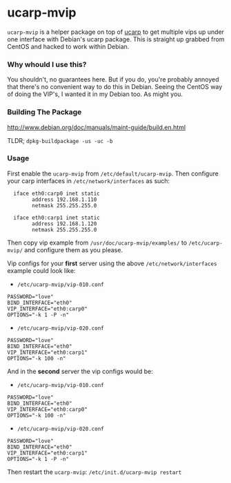 ucarp-mvip
==========

`ucarp-mvip` is a helper package on top of [ucarp](http://www.ucarp.org/) to get
multiple vips up under one interface with Debian's ucarp package. This is
straight up grabbed from CentOS and hacked to work within Debian.

### Why whould I use this?
You shouldn't, no guarantees here. But if you do, you're probably annoyed that
there's no convenient way to do this in Debian. Seeing the CentOS way of doing
the VIP's, I wanted it in my Debian too. As might you.

### Building The Package
http://www.debian.org/doc/manuals/maint-guide/build.en.html

TLDR; `dpkg-buildpackage -us -uc -b`

### Usage

First enable the `ucarp-mvip` from `/etc/default/ucarp-mvip`.
Then configure your carp interfaces in `/etc/network/interfaces` as such:

```
  iface eth0:carp0 inet static
        address 192.168.1.110
        netmask 255.255.255.0

  iface eth0:carp1 inet static
        address 192.168.1.120
        netmask 255.255.255.0
```

Then copy vip example from `/usr/doc/ucarp-mvip/examples/` to `/etc/ucarp-mvip/`
and configure them as you please. 

Vip configs for your **first** server using the above `/etc/network/interfaces`
example could look like:
* `/etc/ucarp-mvip/vip-010.conf`

```
PASSWORD="love"
BIND_INTERFACE="eth0"
VIP_INTERFACE="eth0:carp0"
OPTIONS="-k 1 -P -n"
```

* `/etc/ucarp-mvip/vip-020.conf`

```
PASSWORD="love"
BIND_INTERFACE="eth0"
VIP_INTERFACE="eth0:carp1"
OPTIONS="-k 100 -n"
```

And in the **second** server the vip configs would be:

* `/etc/ucarp-mvip/vip-010.conf`

```
PASSWORD="love"
BIND_INTERFACE="eth0"
VIP_INTERFACE="eth0:carp0"
OPTIONS="-k 100 -n"
```

* `/etc/ucarp-mvip/vip-020.conf`

```
PASSWORD="love"
BIND_INTERFACE="eth0"
VIP_INTERFACE="eth0:carp1"
OPTIONS="-k 1 -P -n"
```

Then restart the `ucarp-mvip`: `/etc/init.d/ucarp-mvip restart`
